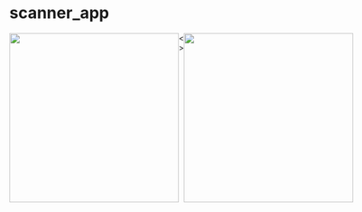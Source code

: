 # scanner_app


<div >
  <div style="display: flex;  ">
    <img  width="300" src="https://github.com/Nurzhigit97/scanner_app/assets/106031957/f7473930-dcc8-4fba-ad6d-49490beba403"/>
    <span>< ></span>
    <img width="300" src="./assets/readmeImages/weather1.jpg"/>
  </div>
</div>
